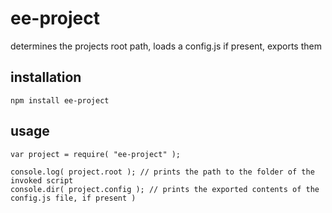 # ee-project

determines the projects root path, loads a config.js if present, exports them

## installation

	npm install ee-project

## usage

	var project = require( "ee-project" );

	console.log( project.root ); // prints the path to the folder of the invoked script
	console.dir( project.config ); // prints the exported contents of the config.js file, if present )